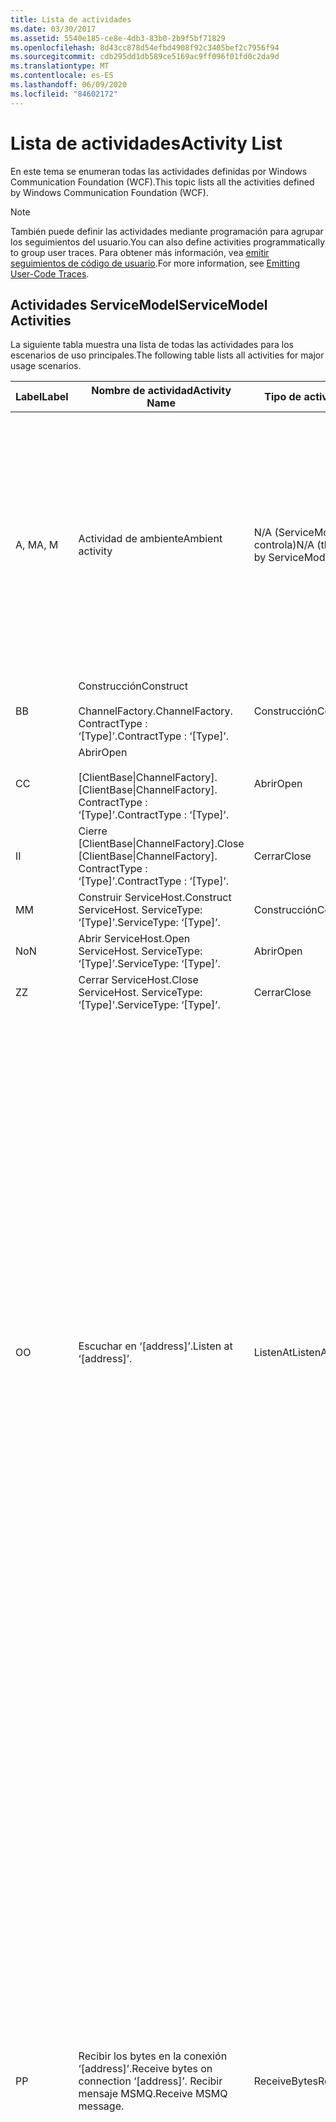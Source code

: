 ```yaml
---
title: Lista de actividades
ms.date: 03/30/2017
ms.assetid: 5540e185-ce8e-4db3-83b0-2b9f5bf71829
ms.openlocfilehash: 8d43cc878d54efbd4908f92c3405bef2c7956f94
ms.sourcegitcommit: cdb295dd1db589ce5169ac9ff096f01fd0c2da9d
ms.translationtype: MT
ms.contentlocale: es-ES
ms.lasthandoff: 06/09/2020
ms.locfileid: "84602172"
---
```

# <a name="activity-list"></a><span data-ttu-id="d5fce-102">Lista de actividades</span><span class="sxs-lookup"><span data-stu-id="d5fce-102">Activity List</span></span>
<span data-ttu-id="d5fce-103">En este tema se enumeran todas las actividades definidas por Windows Communication Foundation (WCF).</span><span class="sxs-lookup"><span data-stu-id="d5fce-103">This topic lists all the activities defined by Windows Communication Foundation (WCF).</span></span>  
  
> [!NOTE]
> <span data-ttu-id="d5fce-104">También puede definir las actividades mediante programación para agrupar los seguimientos del usuario.</span><span class="sxs-lookup"><span data-stu-id="d5fce-104">You can also define activities programmatically to group user traces.</span></span> <span data-ttu-id="d5fce-105">Para obtener más información, vea [emitir seguimientos de código de usuario](emitting-user-code-traces.md).</span><span class="sxs-lookup"><span data-stu-id="d5fce-105">For more information, see [Emitting User-Code Traces](emitting-user-code-traces.md).</span></span>  
  
## <a name="servicemodel-activities"></a><span data-ttu-id="d5fce-106">Actividades ServiceModel</span><span class="sxs-lookup"><span data-stu-id="d5fce-106">ServiceModel Activities</span></span>  
 <span data-ttu-id="d5fce-107">La siguiente tabla muestra una lista de todas las actividades para los escenarios de uso principales.</span><span class="sxs-lookup"><span data-stu-id="d5fce-107">The following table lists all activities for major usage scenarios.</span></span>  
  
|<span data-ttu-id="d5fce-108">Label</span><span class="sxs-lookup"><span data-stu-id="d5fce-108">Label</span></span>|<span data-ttu-id="d5fce-109">Nombre de actividad</span><span class="sxs-lookup"><span data-stu-id="d5fce-109">Activity Name</span></span>|<span data-ttu-id="d5fce-110">Tipo de actividad</span><span class="sxs-lookup"><span data-stu-id="d5fce-110">Activity Type</span></span>|<span data-ttu-id="d5fce-111">Descripción</span><span class="sxs-lookup"><span data-stu-id="d5fce-111">Description</span></span>|  
|-----------|-------------------|-------------------|-----------------|  
|<span data-ttu-id="d5fce-112">A, M</span><span class="sxs-lookup"><span data-stu-id="d5fce-112">A, M</span></span>|<span data-ttu-id="d5fce-113">Actividad de ambiente</span><span class="sxs-lookup"><span data-stu-id="d5fce-113">Ambient activity</span></span>|<span data-ttu-id="d5fce-114">N/A (ServiceModel no lo controla)</span><span class="sxs-lookup"><span data-stu-id="d5fce-114">N/A (this is not controlled by ServiceModel)</span></span>|<span data-ttu-id="d5fce-115">La actividad cuyo id. se establece en TLS antes de que se realice ninguna llamada al código de ServiceModel (del lado de cliente o servidor).</span><span class="sxs-lookup"><span data-stu-id="d5fce-115">The activity whose ID is set in TLS before any calls to ServiceModel code (client side or server side).</span></span><br /><br /> <span data-ttu-id="d5fce-116">Ejemplo: una actividad en la que se llama a Open en el cliente WCF o se llama a serviceHost. Open.</span><span class="sxs-lookup"><span data-stu-id="d5fce-116">Example: An activity where  open is called on the WCF client or serviceHost.open is called.</span></span>|  
|<span data-ttu-id="d5fce-117">B</span><span class="sxs-lookup"><span data-stu-id="d5fce-117">B</span></span>|<span data-ttu-id="d5fce-118">Construcción</span><span class="sxs-lookup"><span data-stu-id="d5fce-118">Construct</span></span><br /><br /> <span data-ttu-id="d5fce-119">ChannelFactory.</span><span class="sxs-lookup"><span data-stu-id="d5fce-119">ChannelFactory.</span></span> <span data-ttu-id="d5fce-120">ContractType : ‘[Type]’.</span><span class="sxs-lookup"><span data-stu-id="d5fce-120">ContractType : ‘[Type]’.</span></span>|<span data-ttu-id="d5fce-121">Construcción</span><span class="sxs-lookup"><span data-stu-id="d5fce-121">Construct</span></span>||  
|<span data-ttu-id="d5fce-122">C</span><span class="sxs-lookup"><span data-stu-id="d5fce-122">C</span></span>|<span data-ttu-id="d5fce-123">Abrir</span><span class="sxs-lookup"><span data-stu-id="d5fce-123">Open</span></span><br /><br /> <span data-ttu-id="d5fce-124">[ClientBase&#124;ChannelFactory].</span><span class="sxs-lookup"><span data-stu-id="d5fce-124">[ClientBase&#124;ChannelFactory].</span></span> <span data-ttu-id="d5fce-125">ContractType : ‘[Type]’.</span><span class="sxs-lookup"><span data-stu-id="d5fce-125">ContractType : ‘[Type]’.</span></span>|<span data-ttu-id="d5fce-126">Abrir</span><span class="sxs-lookup"><span data-stu-id="d5fce-126">Open</span></span>||  
|<span data-ttu-id="d5fce-127">I</span><span class="sxs-lookup"><span data-stu-id="d5fce-127">I</span></span>|<span data-ttu-id="d5fce-128">Cierre [ClientBase&#124;ChannelFactory].</span><span class="sxs-lookup"><span data-stu-id="d5fce-128">Close [ClientBase&#124;ChannelFactory].</span></span> <span data-ttu-id="d5fce-129">ContractType : ‘[Type]’.</span><span class="sxs-lookup"><span data-stu-id="d5fce-129">ContractType : ‘[Type]’.</span></span>|<span data-ttu-id="d5fce-130">Cerrar</span><span class="sxs-lookup"><span data-stu-id="d5fce-130">Close</span></span>||  
|<span data-ttu-id="d5fce-131">M</span><span class="sxs-lookup"><span data-stu-id="d5fce-131">M</span></span>|<span data-ttu-id="d5fce-132">Construir ServiceHost.</span><span class="sxs-lookup"><span data-stu-id="d5fce-132">Construct ServiceHost.</span></span> <span data-ttu-id="d5fce-133">ServiceType: ‘[Type]’.</span><span class="sxs-lookup"><span data-stu-id="d5fce-133">ServiceType: ‘[Type]’.</span></span>|<span data-ttu-id="d5fce-134">Construcción</span><span class="sxs-lookup"><span data-stu-id="d5fce-134">Construct</span></span>||  
|<span data-ttu-id="d5fce-135">No</span><span class="sxs-lookup"><span data-stu-id="d5fce-135">N</span></span>|<span data-ttu-id="d5fce-136">Abrir ServiceHost.</span><span class="sxs-lookup"><span data-stu-id="d5fce-136">Open ServiceHost.</span></span> <span data-ttu-id="d5fce-137">ServiceType: ‘[Type]’.</span><span class="sxs-lookup"><span data-stu-id="d5fce-137">ServiceType: ‘[Type]’.</span></span>|<span data-ttu-id="d5fce-138">Abrir</span><span class="sxs-lookup"><span data-stu-id="d5fce-138">Open</span></span>||  
|<span data-ttu-id="d5fce-139">Z</span><span class="sxs-lookup"><span data-stu-id="d5fce-139">Z</span></span>|<span data-ttu-id="d5fce-140">Cerrar ServiceHost.</span><span class="sxs-lookup"><span data-stu-id="d5fce-140">Close ServiceHost.</span></span> <span data-ttu-id="d5fce-141">ServiceType: ‘[Type]’.</span><span class="sxs-lookup"><span data-stu-id="d5fce-141">ServiceType: ‘[Type]’.</span></span>|<span data-ttu-id="d5fce-142">Cerrar</span><span class="sxs-lookup"><span data-stu-id="d5fce-142">Close</span></span>||  
|<span data-ttu-id="d5fce-143">O</span><span class="sxs-lookup"><span data-stu-id="d5fce-143">O</span></span>|<span data-ttu-id="d5fce-144">Escuchar en ‘[address]’.</span><span class="sxs-lookup"><span data-stu-id="d5fce-144">Listen at ‘[address]’.</span></span>|<span data-ttu-id="d5fce-145">ListenAt</span><span class="sxs-lookup"><span data-stu-id="d5fce-145">ListenAt</span></span>|<span data-ttu-id="d5fce-146">Esta actividad y la siguiente son específicas del transporte.</span><span class="sxs-lookup"><span data-stu-id="d5fce-146">This and the next activity are transport-specific.</span></span> <span data-ttu-id="d5fce-147">La actividad ListenAt representa el contenido que asigna a la dirección donde el agente de escucha realiza escuchas.</span><span class="sxs-lookup"><span data-stu-id="d5fce-147">The ListenAt activity represents the content that maps to the address where the channel listener listens at.</span></span> <span data-ttu-id="d5fce-148">En el caso de MSMQ, es la propia cola puesto que la cola asigna a una dirección.</span><span class="sxs-lookup"><span data-stu-id="d5fce-148">In the case of MSMQ, it is the queue itself since the queue maps to one address.</span></span> <span data-ttu-id="d5fce-149">Esta actividad realiza escuchas para las conexiones entrantes en el caso de transportes orientados a conexiones, para los mensajes de MSMQ en el caso de MSMQ.</span><span class="sxs-lookup"><span data-stu-id="d5fce-149">This activity listens for incoming connections in the case of connection-oriented transports, for MSMQ messages in the case of MSMQ.</span></span> <span data-ttu-id="d5fce-150">Esta actividad se crea durante ServiceHost.Open () y contiene las trazas relacionadas con la creación y disposición del agente de escucha, así como la transferencia de salida a todas las actividades ReceiveBytes.</span><span class="sxs-lookup"><span data-stu-id="d5fce-150">This activity is created during ServiceHost.Open(), and contains the traces related to creating and disposing the listener, as well as transferring out to all ReceiveBytes activities.</span></span>|  
|<span data-ttu-id="d5fce-151">P</span><span class="sxs-lookup"><span data-stu-id="d5fce-151">P</span></span>|<span data-ttu-id="d5fce-152">Recibir los bytes en la conexión ‘[address]’.</span><span class="sxs-lookup"><span data-stu-id="d5fce-152">Receive bytes on connection ‘[address]’.</span></span> <span data-ttu-id="d5fce-153">Recibir mensaje MSMQ.</span><span class="sxs-lookup"><span data-stu-id="d5fce-153">Receive MSMQ message.</span></span>|<span data-ttu-id="d5fce-154">ReceiveBytes</span><span class="sxs-lookup"><span data-stu-id="d5fce-154">ReceiveBytes</span></span>|<span data-ttu-id="d5fce-155">En esta actividad, se procesan los datos que finalmente recibirán un mensaje de WCF.</span><span class="sxs-lookup"><span data-stu-id="d5fce-155">In this activity, data that will eventually get a WCF message is processed.</span></span> <span data-ttu-id="d5fce-156">Los bytes de entrada se esperan en el caso de http o transporte orientado a conexiones.</span><span class="sxs-lookup"><span data-stu-id="d5fce-156">Incoming bytes are waited in the case of connection-oriented transport or http.</span></span> <span data-ttu-id="d5fce-157">Para TCP/canalización con nombre, la duración de esta actividad es igual a la vida la conexión, puesto que se crea al mismo tiempo que la conexión.</span><span class="sxs-lookup"><span data-stu-id="d5fce-157">For TCP/named-pipe, the lifetime of this activity is the lifetime of the connection, as it is created when the connection is created.</span></span> <span data-ttu-id="d5fce-158">Para http, es de la duración de una solicitud de mensaje y se crea cuando se envía el mensaje.</span><span class="sxs-lookup"><span data-stu-id="d5fce-158">For http, it is of the lifetime of a message request and is created when the message is sent.</span></span> <span data-ttu-id="d5fce-159">Esta actividad contiene las trazas relacionadas con la creación y disposición de la conexión si fuese pertinente, así como las transferencias hacia fuera a todas las actividades de procesamiento de mensajes (objetos).</span><span class="sxs-lookup"><span data-stu-id="d5fce-159">This activity contains the traces related to creating and disposing the connection if applicable, as well as transfers out to all message (object) processing activities.</span></span><br /><br /> <span data-ttu-id="d5fce-160">En el caso de MSMQ, es la actividad donde se recupera el mensaje MSMQ.</span><span class="sxs-lookup"><span data-stu-id="d5fce-160">In the case of MSMQ, it is the activity where the MSMQ message is retrieved.</span></span>|  
|<span data-ttu-id="d5fce-161">Q</span><span class="sxs-lookup"><span data-stu-id="d5fce-161">Q</span></span>|<span data-ttu-id="d5fce-162">Procese el mensaje [number].</span><span class="sxs-lookup"><span data-stu-id="d5fce-162">Process message [number].</span></span> <span data-ttu-id="d5fce-163">(Tenga en cuenta que [number] es un valor que aumenta de manera monótona que comienza en 1.)</span><span class="sxs-lookup"><span data-stu-id="d5fce-163">(Note, [number] is a monotonically increasing value which starts at 1.)</span></span>|<span data-ttu-id="d5fce-164">ProcessMessage</span><span class="sxs-lookup"><span data-stu-id="d5fce-164">ProcessMessage</span></span>|<span data-ttu-id="d5fce-165">Procese un mensaje entrante.</span><span class="sxs-lookup"><span data-stu-id="d5fce-165">Process an incoming message.</span></span> <span data-ttu-id="d5fce-166">Esta actividad se inicia cuando se reciben todos los datos (bytes, mensajes de MSMQ) para formar un objeto de mensaje de WCF.</span><span class="sxs-lookup"><span data-stu-id="d5fce-166">This activity starts when all the data (bytes, MSMQ message) are received to form a WCF message object.</span></span> <span data-ttu-id="d5fce-167">Los seguimientos dentro de esta actividad tratan con el procesamiento de encabezados.</span><span class="sxs-lookup"><span data-stu-id="d5fce-167">Traces within this activity deal with header processing.</span></span><br /><br /> <span data-ttu-id="d5fce-168">Una vez formado un mensaje que se puede enviar, se cambia a la actividad ServiceHost ProcessAction después de buscar el identificador de actividad correspondiente.</span><span class="sxs-lookup"><span data-stu-id="d5fce-168">Once a message that can be dispatched is formed, the ServiceHost ProcessAction activity is switched to after looking up the corresponding Activity ID.</span></span>|  
|<span data-ttu-id="d5fce-169">D, S</span><span class="sxs-lookup"><span data-stu-id="d5fce-169">D, S</span></span>|<span data-ttu-id="d5fce-170">Procese la acción ‘[action]’.</span><span class="sxs-lookup"><span data-stu-id="d5fce-170">Process action ‘[action]’.</span></span>|<span data-ttu-id="d5fce-171">ProcessAction</span><span class="sxs-lookup"><span data-stu-id="d5fce-171">ProcessAction</span></span>|<span data-ttu-id="d5fce-172">Procese el mensaje a través de la pila Transporte/Seguridad/RM para enviar el mensaje al código de usuario en la recepción y en el orden inverso en el envío.</span><span class="sxs-lookup"><span data-stu-id="d5fce-172">Process the message through the Transport/Security/RM stack for dispatching the message to user code on receive, and in the reverse order on send.</span></span><br /><br /> <span data-ttu-id="d5fce-173">En el servidor, esta actividad utiliza el ID. de actividad propagado si se envía en el encabezado del mensaje a través de la "propagación de actividad". de lo contrario, se crea un nuevo GUID.</span><span class="sxs-lookup"><span data-stu-id="d5fce-173">On the server, this activity uses the propagated Activity ID if it is sent in the message header via "Activity Propagation"; otherwise, a new GUID is created.</span></span><br /><br /> <span data-ttu-id="d5fce-174">El mensaje de respuesta para contratos de solicitud/respuesta también se procesa en esa actividad.</span><span class="sxs-lookup"><span data-stu-id="d5fce-174">The response message for request/reply contracts is also processed in that activity.</span></span>|  
|<span data-ttu-id="d5fce-175">T</span><span class="sxs-lookup"><span data-stu-id="d5fce-175">T</span></span>|<span data-ttu-id="d5fce-176">Ejecute ‘[IContract.Operation]’.</span><span class="sxs-lookup"><span data-stu-id="d5fce-176">Execute ‘[IContract.Operation]’.</span></span>|<span data-ttu-id="d5fce-177">ExecuteUserCode</span><span class="sxs-lookup"><span data-stu-id="d5fce-177">ExecuteUserCode</span></span>|<span data-ttu-id="d5fce-178">Ejecute el código de usuario tras el envío en el lado de servicio.</span><span class="sxs-lookup"><span data-stu-id="d5fce-178">Execute user code after dispatch on the service side.</span></span> <span data-ttu-id="d5fce-179">Esta actividad proporciona un límite para delinear el código de ServiceHost del código proporcionado por el usuario.</span><span class="sxs-lookup"><span data-stu-id="d5fce-179">This activity provides a boundary to delineate ServiceHost code from user-provided code.</span></span>|  
  
## <a name="security-activities"></a><span data-ttu-id="d5fce-180">Actividades de seguridad</span><span class="sxs-lookup"><span data-stu-id="d5fce-180">Security Activities</span></span>  
 <span data-ttu-id="d5fce-181">La tabla siguiente muestra todas las actividades relacionadas con la seguridad.</span><span class="sxs-lookup"><span data-stu-id="d5fce-181">The following table lists all activities related to Security.</span></span>  
  
|<span data-ttu-id="d5fce-182">Nombre de actividad</span><span class="sxs-lookup"><span data-stu-id="d5fce-182">Activity Name</span></span>|<span data-ttu-id="d5fce-183">Tipo de actividad</span><span class="sxs-lookup"><span data-stu-id="d5fce-183">Activity Type</span></span>|<span data-ttu-id="d5fce-184">Descripción</span><span class="sxs-lookup"><span data-stu-id="d5fce-184">Description</span></span>|  
|-------------------|-------------------|-----------------|  
|<span data-ttu-id="d5fce-185">Configure la sesión segura</span><span class="sxs-lookup"><span data-stu-id="d5fce-185">Setup secure session</span></span>|<span data-ttu-id="d5fce-186">SetupSecurity</span><span class="sxs-lookup"><span data-stu-id="d5fce-186">SetupSecurity</span></span>|<span data-ttu-id="d5fce-187">Existe solo en el lado de cliente.</span><span class="sxs-lookup"><span data-stu-id="d5fce-187">Exists on the client side only.</span></span> <span data-ttu-id="d5fce-188">Contiene todos los intercambios de RST\*/SCT para la autenticación y configuración del contexto de seguridad.</span><span class="sxs-lookup"><span data-stu-id="d5fce-188">Contains all RST\*/SCT exchanges for authentication and setting the security context.</span></span> <span data-ttu-id="d5fce-189">Si `propagateActivity` = `true` es, esta actividad se combina con las actividades RST/SCT de la acción de proceso correspondiente del servicio \* .</span><span class="sxs-lookup"><span data-stu-id="d5fce-189">If `propagateActivity`=`true`, this activity is merged with the service’s corresponding Process Action RST\*/SCT activities.</span></span>|  
|<span data-ttu-id="d5fce-190">Cerrar sesión segura</span><span class="sxs-lookup"><span data-stu-id="d5fce-190">Close secure session</span></span>|<span data-ttu-id="d5fce-191">SetupSecurity</span><span class="sxs-lookup"><span data-stu-id="d5fce-191">SetupSecurity</span></span>|<span data-ttu-id="d5fce-192">Existe en el lado de cliente.</span><span class="sxs-lookup"><span data-stu-id="d5fce-192">Exists on the client side.</span></span> <span data-ttu-id="d5fce-193">Contiene el intercambio de mensajes de cancelación para cerrar la sesión segura.</span><span class="sxs-lookup"><span data-stu-id="d5fce-193">Contains the Cancel message exchange for closing the secure session.</span></span> <span data-ttu-id="d5fce-194">Si `propagateActivity` = `true` es, esta actividad se combina con la acción de proceso "Cancelar" desde el servicio.</span><span class="sxs-lookup"><span data-stu-id="d5fce-194">If `propagateActivity`=`true`, this activity is merged with the Process Action "Cancel" from the service.</span></span>|  
  
 <span data-ttu-id="d5fce-195">En la tabla siguiente se muestra una lista de todas las actividades relacionadas con COM+.</span><span class="sxs-lookup"><span data-stu-id="d5fce-195">The following table lists all activities related to COM+.</span></span>  
  
|<span data-ttu-id="d5fce-196">Nombre de actividad</span><span class="sxs-lookup"><span data-stu-id="d5fce-196">Activity Name</span></span>|<span data-ttu-id="d5fce-197">Tipo de actividad</span><span class="sxs-lookup"><span data-stu-id="d5fce-197">Activity Type</span></span>|<span data-ttu-id="d5fce-198">Descripción</span><span class="sxs-lookup"><span data-stu-id="d5fce-198">Description</span></span>|  
|-------------------|-------------------|-----------------|  
|<span data-ttu-id="d5fce-199">Cree una instancia COM+.</span><span class="sxs-lookup"><span data-stu-id="d5fce-199">Create COM+ instance</span></span>|<span data-ttu-id="d5fce-200">TransferToCOMPlus</span><span class="sxs-lookup"><span data-stu-id="d5fce-200">TransferToCOMPlus</span></span>|<span data-ttu-id="d5fce-201">1 instancia de actividad para cada llamada COM+ desde código WCF</span><span class="sxs-lookup"><span data-stu-id="d5fce-201">1 activity instance for each COM+ call from WCF code</span></span>|  
|<span data-ttu-id="d5fce-202">Ejecutar COM+\<operation></span><span class="sxs-lookup"><span data-stu-id="d5fce-202">Execute COM+ \<operation></span></span>|<span data-ttu-id="d5fce-203">TransferToCOMPlus</span><span class="sxs-lookup"><span data-stu-id="d5fce-203">TransferToCOMPlus</span></span>|<span data-ttu-id="d5fce-204">1 instancia de actividad para cada llamada COM+ desde código WCF</span><span class="sxs-lookup"><span data-stu-id="d5fce-204">1 activity instance for each COM+ call from WCF code</span></span>|  
  
## <a name="wmi-activities"></a><span data-ttu-id="d5fce-205">Actividades WMI</span><span class="sxs-lookup"><span data-stu-id="d5fce-205">WMI Activities</span></span>  
 <span data-ttu-id="d5fce-206">La tabla siguiente muestra una lista de todas las actividades relacionadas con WMI.</span><span class="sxs-lookup"><span data-stu-id="d5fce-206">The following table lists all activities related to WMI.</span></span>  
  
|<span data-ttu-id="d5fce-207">Nombre de actividad</span><span class="sxs-lookup"><span data-stu-id="d5fce-207">Activity Name</span></span>|<span data-ttu-id="d5fce-208">Tipo de actividad</span><span class="sxs-lookup"><span data-stu-id="d5fce-208">Activity Type</span></span>|<span data-ttu-id="d5fce-209">Descripción</span><span class="sxs-lookup"><span data-stu-id="d5fce-209">Description</span></span>|  
|-------------------|-------------------|-----------------|  
|<span data-ttu-id="d5fce-210">Obtención de WMI</span><span class="sxs-lookup"><span data-stu-id="d5fce-210">WMI get</span></span>|<span data-ttu-id="d5fce-211">WMIGetObject</span><span class="sxs-lookup"><span data-stu-id="d5fce-211">WMIGetObject</span></span>|<span data-ttu-id="d5fce-212">El usuario está recuperando datos desde WMI.</span><span class="sxs-lookup"><span data-stu-id="d5fce-212">User is retrieving data from WMI.</span></span>|  
|<span data-ttu-id="d5fce-213">Colocación en WMI</span><span class="sxs-lookup"><span data-stu-id="d5fce-213">WMI put</span></span>|<span data-ttu-id="d5fce-214">WmiPutInstance</span><span class="sxs-lookup"><span data-stu-id="d5fce-214">WmiPutInstance</span></span>|<span data-ttu-id="d5fce-215">El usuario está actualizando los datos mediante WMI.</span><span class="sxs-lookup"><span data-stu-id="d5fce-215">User is updating data with WMI.</span></span>|
